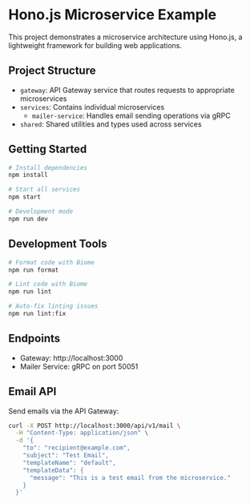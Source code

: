 # Hono.js Microservice Example

This project demonstrates a microservice architecture using Hono.js, a lightweight framework for building web applications.

## Project Structure

- `gateway`: API Gateway service that routes requests to appropriate microservices
- `services`: Contains individual microservices
  - `mailer-service`: Handles email sending operations via gRPC
- `shared`: Shared utilities and types used across services

## Getting Started

```bash
# Install dependencies
npm install

# Start all services
npm start

# Development mode
npm run dev
```

## Development Tools

```bash
# Format code with Biome
npm run format

# Lint code with Biome
npm run lint

# Auto-fix linting issues
npm run lint:fix
```

## Endpoints

- Gateway: http://localhost:3000
- Mailer Service: gRPC on port 50051

## Email API

Send emails via the API Gateway:

```bash
curl -X POST http://localhost:3000/api/v1/mail \
  -H "Content-Type: application/json" \
  -d '{
    "to": "recipient@example.com",
    "subject": "Test Email",
    "templateName": "default",
    "templateData": {
      "message": "This is a test email from the microservice."
    }
  }'
```
